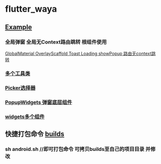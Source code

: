 # flutter_waya

## [Example](example)

### 全局弹窗 全局无Context路由跳转 根组件使用 
[GlobalMaterial OverlayScaffold Toast Loading showPopup 路由无context跳转](lib/src/widgets/root.dart) 

### [多个工具类](lib/src/tools)

### [Picker选择器](lib/src/widgets/root/dialog/picker)

### [PopupWidgets 弹窗底层组件](lib/src/widgets/root/dialog/popup_widgets.dart)

### [widgets多个组件](lib/src/widgets/widgets.dart)

## 快捷打包命令 [builds](builds)

### sh android.sh  //即可打包命令 可拷贝builds至自己的项目目录 并修改




